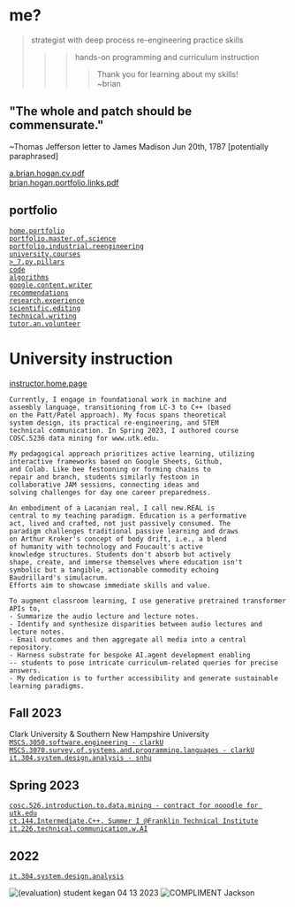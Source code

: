 # me?  
> strategist with deep process re-engineering practice skills
>>> hands-on programming and curriculum instruction  
>>>> Thank you for learning about my skills!  
~brian  

## "The whole and patch should be commensurate."  
~Thomas Jefferson letter to James Madison
Jun 20th, 1787 [potentially paraphrased]  

[a.brian.hogan.cv.pdf](https://github.com/bbe2/portfolio/files/12530489/a.brian.hogan.cv.pdf)  
[brian.hogan.portfolio.links.pdf](https://github.com/bbe2/portfolio/files/12552219/brian.hogan.portfolio.links.pdf)  

## portfolio  
[`home.portfolio`](https://github.com/bbe2/portfolio.brian)  
[`portfolio.master.of.science`](https://github.com/bbe2/portfolio/tree/master_portfolio)  
[`portfolio.industrial.reengineering`](https://github.com/bbe2/portfolio/tree/reengineering)  
[`university.courses`](https://github.com/bbe2/instructor.brian)  
[`>_7.py.pillars`](https://github.com/bbe2/portfolio/tree/%3E_7_Pillars_of_Python)   
[`code`](https://github.com/bbe2/portfolio/tree/code)  
[`algorithms`](https://github.com/bbe2/professor.full.brain/tree/algorithms)  
[`google.content.writer`](https://github.com/bbe2/portfolio/tree/tech_curriculum_an_GwG)  
[`recommendations`](https://github.com/bbe2/portfolio/tree/reference_recommend)    
[`research.experience`](https://github.com/bbe2/portfolio/tree/research_experience )  
[`scientific.editing`](https://github.com/bbe2/portfolio/tree/scientific_edit)  
[`technical.writing`](https://github.com/bbe2/portfolio/tree/tech_write)  
[`tutor.an.volunteer`](https://github.com/bbe2/portfolio/tree/tutor_volunteer)  


# University instruction  
[instructor.home.page](https://github.com/bbe2/instructor.brian)  
```
Currently, I engage in foundational work in machine and
assembly language, transitioning from LC-3 to C++ (based
on the Patt/Patel approach). My focus spans theoretical
system design, its practical re-engineering, and STEM
technical communication. In Spring 2023, I authored course
COSC.5236 data mining for www.utk.edu.    

My pedagogical approach prioritizes active learning, utilizing
interactive frameworks based on Google Sheets, Github,
and Colab. Like bee festooning or forming chains to
repair and branch, students similarly festoon in
collaborative JAM sessions, connecting ideas and
solving challenges for day one career preparedness.   

An embodiment of a Lacanian real, I call new.REAL is
central to my teaching paradigm. Education is a performative
act, lived and crafted, not just passively consumed. The
paradigm challenges traditional passive learning and draws
on Arthur Kroker's concept of body drift, i.e., a blend
of humanity with technology and Foucault's active
knowledge structures. Students don't absorb but actively
shape, create, and immerse themselves where education isn't
symbolic but a tangible, actionable commodity echoing
Baudrillard's simulacrum.
Efforts aim to showcase immediate skills and value.     

To augment classroom learning, I use generative pretrained transformer APIs to,  
- Summarize the audio lecture and lecture notes.   
- Identify and synthesize disparities between audio lectures and lecture notes.   
- Email outcomes and then aggregate all media into a central repository.   
- Harness substrate for bespoke AI.agent development enabling
-- students to pose intricate curriculum-related queries for precise answers.   
- My dedication is to further accessibility and generate sustainable learning paradigms.   
```

## Fall 2023  
Clark University & Southern New Hampshire University  
[`MSCS.3050.software.engineering - clarkU`](https://github.com/bbe2/instructor.brian/tree/mscs.3070.survey.of.systems.and.programming.languages)  
[`MSCS.3070.survey.of.systems.and.programming.languages - clarkU`](https://github.com/bbe2/instructor.brian/tree/mscs.3070.survey.of.systems.and.programming.languages)  
[`it.304.system.design.analysis - snhu`](https://github.com/bbe2/instructor.brian/tree/it.304.fall.2023)  

## Spring 2023  
[`cosc.526.introduction.to.data.mining - contract for nooodle for utk.edu`](https://github.com/bbe2/professor/tree/cosc.526.intro.to.data.Mining.utk.edu)  
[`ct.144.Intermediate.C++, Summer I @Franklin Technical Institute`](https://github.com/bbe2/professor/tree/ct.144.intermedat.C%2B%2B)   
[`it.226.technical.communication.w.AI`](https://github.com/bbe2/professor/tree/it.226.technical.communication.w.ai)  

## 2022  
[`it.304.system.design.analysis`](https://github.com/bbe2/IT.304.Fall.2022)  

![(evaluation) student kegan 04 13 2023](https://github.com/bbe2/professor/assets/59778456/356cefc6-475e-472f-8b75-e23c5b5b38b9)
![COMPLIMENT Jackson](https://github.com/bbe2/professor/assets/59778456/55b15676-2ea6-490f-9bc1-86e85acf230a)  
